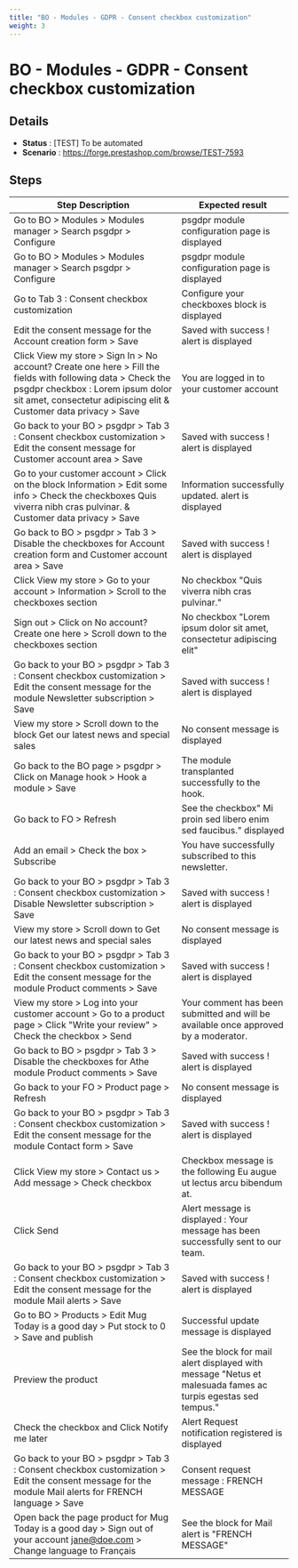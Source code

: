 ```yaml
---
title: "BO - Modules - GDPR - Consent checkbox customization"
weight: 3
---
```


# BO - Modules - GDPR - Consent checkbox customization
## Details
* **Status** : [TEST] To be automated
* **Scenario** : https://forge.prestashop.com/browse/TEST-7593

## Steps
| Step Description | Expected result |
| ----- | ----- |
| Go to BO > Modules > Modules manager > Search psgdpr > Configure | psgdpr module configuration page is displayed |
| Go to BO > Modules > Modules manager > Search psgdpr > Configure | psgdpr module configuration page is displayed |
| Go to Tab 3 : Consent checkbox customization | Configure your checkboxes block is displayed |
| Edit the consent message for the Account creation form > Save | Saved with success ! alert is displayed |
| Click View my store > Sign In > No account? Create one here > Fill the fields with following data > Check the psgdpr checkbox : Lorem ipsum dolor sit amet, consectetur adipiscing elit & Customer data privacy > Save | You are logged in to your customer account |
| Go back to your BO > psgdpr > Tab 3 : Consent checkbox customization > Edit the consent message for Customer account area > Save | Saved with success ! alert is displayed |
| Go to your customer account > Click on the block Information > Edit some info > Check the checkboxes Quis viverra nibh cras pulvinar. & Customer data privacy > Save | Information successfully updated. alert is displayed |
| Go back to BO > psgdpr > Tab 3 > Disable the checkboxes for Account creation form and Customer account area > Save | Saved with success ! alert is displayed |
| Click View my store > Go to your account > Information > Scroll to the checkboxes section | No checkbox "Quis viverra nibh cras pulvinar." |
| Sign out > Click on No account? Create one here > Scroll down to the checkboxes section | No checkbox "Lorem ipsum dolor sit amet, consectetur adipiscing elit" |
| Go back to your BO > psgdpr > Tab 3 : Consent checkbox customization > Edit the consent message for the module Newsletter subscription > Save | Saved with success ! alert is displayed |
| View my store > Scroll down to the block Get our latest news and special sales | No consent message is displayed |
| Go back to the BO page > psgdpr > Click on Manage hook > Hook a module > Save | The module transplanted successfully to the hook. |
| Go back to FO > Refresh | See the checkbox" Mi proin sed libero enim sed faucibus." displayed |
| Add an email > Check the box > Subscribe | You have successfully subscribed to this newsletter. |
| Go back to your BO > psgdpr > Tab 3 : Consent checkbox customization > Disable Newsletter subscription > Save | Saved with success ! alert is displayed |
| View my store > Scroll down to Get our latest news and special sales | No consent message is displayed |
| Go back to your BO > psgdpr > Tab 3 : Consent checkbox customization > Edit the consent message for the module Product comments > Save | Saved with success ! alert is displayed |
| View my store > Log into your customer account > Go to a product page > Click "Write your review" > Check the checkbox > Send | Your comment has been submitted and will be available once approved by a moderator. |
| Go back to BO > psgdpr > Tab 3 > Disable the checkboxes for Athe module Product comments > Save | Saved with success ! alert is displayed |
| Go back to your FO > Product page > Refresh | No consent message is displayed |
| Go back to your BO > psgdpr > Tab 3 : Consent checkbox customization > Edit the consent message for the module Contact form > Save | Saved with success ! alert is displayed |
| Click View my store > Contact us > Add message > Check checkbox | Checkbox message is the following Eu augue ut lectus arcu bibendum at. |
| Click Send | Alert message is displayed : Your message has been successfully sent to our team. |
| Go back to your BO > psgdpr > Tab 3 : Consent checkbox customization > Edit the consent message for the module Mail alerts > Save | Saved with success ! alert is displayed |
| Go to BO > Products > Edit Mug Today is a good day > Put stock to 0 > Save and publish | Successful update message is displayed |
| Preview the product | See the block for mail alert displayed with message "Netus et malesuada fames ac turpis egestas sed tempus." |
| Check the checkbox and Click Notify me later | Alert Request notification registered is displayed |
| Go back to your BO > psgdpr > Tab 3 : Consent checkbox customization > Edit the consent message for the module Mail alerts for FRENCH language > Save | Consent request message : FRENCH MESSAGE |
| Open back the page product for Mug Today is a good day > Sign out of your account jane@doe.com > Change language to Français | See the block for Mail alert is "FRENCH MESSAGE" |
